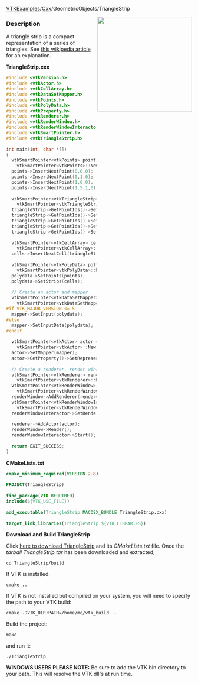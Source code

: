 [VTKExamples](/home/)/[Cxx](/Cxx)/GeometricObjects/TriangleStrip

<img align="right" src="https://github.com/lorensen/VTKExamples/blob/gh-pages/Testing/Baseline/GeometricObjects/TestTriangleStrip.png?raw=true" width="256" />

### Description
A triangle strip is a compact representation of a series of triangles. See [this wikipedia article](http://en.wikipedia.org/wiki/Triangle_strip) for an explanation.

**TriangleStrip.cxx**
```c++
#include <vtkVersion.h>
#include <vtkActor.h>
#include <vtkCellArray.h>
#include <vtkDataSetMapper.h>
#include <vtkPoints.h>
#include <vtkPolyData.h>
#include <vtkProperty.h>
#include <vtkRenderer.h>
#include <vtkRenderWindow.h>
#include <vtkRenderWindowInteractor.h>
#include <vtkSmartPointer.h>
#include <vtkTriangleStrip.h>
 
int main(int, char *[])
{
  vtkSmartPointer<vtkPoints> points = 
    vtkSmartPointer<vtkPoints>::New();
  points->InsertNextPoint(0,0,0);
  points->InsertNextPoint(0,1,0);
  points->InsertNextPoint(1,0,0);
  points->InsertNextPoint(1.5,1,0);
 
  vtkSmartPointer<vtkTriangleStrip> triangleStrip =
    vtkSmartPointer<vtkTriangleStrip>::New();
  triangleStrip->GetPointIds()->SetNumberOfIds(4);
  triangleStrip->GetPointIds()->SetId(0,0);
  triangleStrip->GetPointIds()->SetId(1,1);
  triangleStrip->GetPointIds()->SetId(2,2);
  triangleStrip->GetPointIds()->SetId(3,3);
 
  vtkSmartPointer<vtkCellArray> cells = 
    vtkSmartPointer<vtkCellArray>::New();
  cells->InsertNextCell(triangleStrip);
 
  vtkSmartPointer<vtkPolyData> polydata =
    vtkSmartPointer<vtkPolyData>::New();
  polydata->SetPoints(points);
  polydata->SetStrips(cells);
 
  // Create an actor and mapper
  vtkSmartPointer<vtkDataSetMapper> mapper = 
    vtkSmartPointer<vtkDataSetMapper>::New();
#if VTK_MAJOR_VERSION <= 5
  mapper->SetInput(polydata);
#else
  mapper->SetInputData(polydata);
#endif
 
  vtkSmartPointer<vtkActor> actor = 
    vtkSmartPointer<vtkActor>::New();
  actor->SetMapper(mapper);
  actor->GetProperty()->SetRepresentationToWireframe();
 
  // Create a renderer, render window, and interactor
  vtkSmartPointer<vtkRenderer> renderer = 
    vtkSmartPointer<vtkRenderer>::New();
  vtkSmartPointer<vtkRenderWindow> renderWindow = 
    vtkSmartPointer<vtkRenderWindow>::New();
  renderWindow->AddRenderer(renderer);
  vtkSmartPointer<vtkRenderWindowInteractor> renderWindowInteractor = 
    vtkSmartPointer<vtkRenderWindowInteractor>::New();
  renderWindowInteractor->SetRenderWindow(renderWindow);
 
  renderer->AddActor(actor);
  renderWindow->Render();
  renderWindowInteractor->Start();
 
  return EXIT_SUCCESS;
}
```
**CMakeLists.txt**
```cmake
cmake_minimum_required(VERSION 2.8)
 
PROJECT(TriangleStrip)
 
find_package(VTK REQUIRED)
include(${VTK_USE_FILE})
 
add_executable(TriangleStrip MACOSX_BUNDLE TriangleStrip.cxx)
 
target_link_libraries(TriangleStrip ${VTK_LIBRARIES})
```

**Download and Build TriangleStrip**

Click [here to download TriangleStrip](https://github.com/lorensen/VTKWikiExamplesTarballs/raw/master/TriangleStrip.tar) and its *CMakeLists.txt* file.
Once the *tarball TriangleStrip.tar* has been downloaded and extracted,
```
cd TriangleStrip/build 
```
If VTK is installed:
```
cmake ..
```
If VTK is not installed but compiled on your system, you will need to specify the path to your VTK build:
```
cmake -DVTK_DIR:PATH=/home/me/vtk_build ..
```
Build the project:
```
make
```
and run it:
```
./TriangleStrip
```
**WINDOWS USERS PLEASE NOTE:** Be sure to add the VTK bin directory to your path. This will resolve the VTK dll's at run time.

